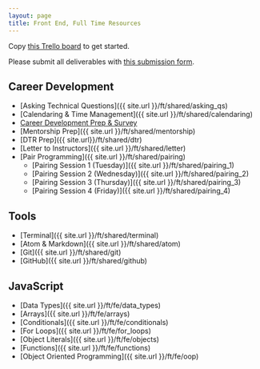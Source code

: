 ```yaml
---
layout: page
title: Front End, Full Time Resources
---
```


<p>Copy <a href="https://trello.com/b/BJlBXegK/accelerated-mod-0" target="blank">this Trello board</a> to get started.</p>

Please submit all deliverables with <a href="https://forms.gle/NnyAMpJt9EALvKJk9" target="_blank">this submission form</a>.

## Career Development

* [Asking Technical Questions]({{ site.url }}/ft/shared/asking_qs) 
* [Calendaring & Time Management]({{ site.url }}/ft/shared/calendaring)
* <a href="https://careerdev.turing.edu/module-1-prework/index" target="_blank">Career Development Prep & Survey</a>
* [Mentorship Prep]({{ site.url }}/ft/shared/mentorship)
* [DTR Prep]({{ site.url}}/ft/shared/dtr)
* [Letter to Instructors]({{ site.url }}/ft/shared/letter)
* [Pair Programming]({{ site.url }}/ft/shared/pairing)
  - [Pairing Session 1 (Tuesday)]({{ site.url }}/ft/shared/pairing_1)
  - [Pairing Session 2 (Wednesday)]({{ site.url }}/ft/shared/pairing_2)
  - [Pairing Session 3 (Thursday)]({{ site.url }}/ft/shared/pairing_3)
  - [Pairing Session 4 (Friday)]({{ site.url }}/ft/shared/pairing_4)

## Tools

* [Terminal]({{ site.url }}/ft/shared/terminal)
* [Atom & Markdown]({{ site.url }}/ft/shared/atom)
* [Git]({{ site.url }}/ft/shared/git)
* [GitHub]({{ site.url }}/ft/shared/github)

## JavaScript

* [Data Types]({{ site.url }}/ft/fe/data_types)
* [Arrays]({{ site.url }}/ft/fe/arrays)
* [Conditionals]({{ site.url }}/ft/fe/conditionals)
* [For Loops]({{ site.url }}/ft/fe/for_loops)
* [Object Literals]({{ site.url }}/ft/fe/objects)
* [Functions]({{ site.url }}/ft/fe/functions)
* [Object Oriented Programming]({{ site.url }}/ft/fe/oop)


<br>
<br>
<br>